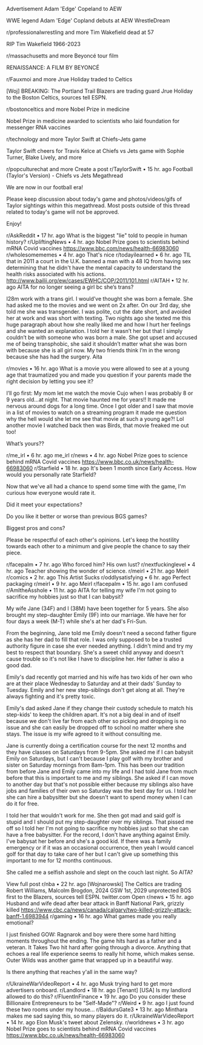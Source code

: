 Advertisement
Adam 'Edge' Copeland to AEW

WWE legend Adam 'Edge' Copland debuts at AEW WrestleDream

r/professionalwrestling
and more
Tim Wakefield dead at 57

RIP Tim Wakefield 1966-2023

r/massachusetts
and more
Beyoncé tour film

RENAISSANCE: A FILM BY BEYONCÉ

r/Fauxmoi
and more
Jrue Holiday traded to Celtics

[Woj] BREAKING: The Portland Trail Blazers are trading guard Jrue Holiday to the Boston Celtics, sources tell ESPN.

r/bostonceltics
and more
Nobel Prize in medicine

Nobel Prize in medicine awarded to scientists who laid foundation for messenger RNA vaccines

r/technology
and more
Taylor Swift at Chiefs-Jets game

Taylor Swift cheers for Travis Kelce at Chiefs vs Jets game with Sophie Turner, Blake Lively, and more

r/popculturechat
and more
Create a post
r/TaylorSwift
•
15 hr. ago
Football (Taylor's Version) - Chiefs vs Jets Megathread

We are now in our football era!

Please keep discussion about today's game and photos/videos/gifs of Taylor sightings within this megathread. Most posts outside of this thread related to today's game will not be approved.

Enjoy!

r/AskReddit
•
17 hr. ago
What is the biggest "lie" told to people in human history?
r/UpliftingNews
•
4 hr. ago
Nobel Prize goes to scientists behind mRNA Covid vaccines
https://www.bbc.com/news/health-66983060
r/wholesomememes
•
4 hr. ago
That's nice
r/todayilearned
•
6 hr. ago
TIL that in 2011 a court in the U.K. banned a man with a 48 IQ from having sex determining that he didn't have the mental capacity to understand the health risks associated with his actions.
http://www.bailii.org/ew/cases/EWHC/COP/2011/101.html
r/AITAH
•
12 hr. ago
AITA for no longer seeing a girl bc she’s trans?

I28m work with a trans girl. I would’ve thought she was born a female. She had asked me to the movies and we went on 2x after. On our 3rd day, she told me she was transgender. I was polite, cut the date short, and avoided her at work and was short with texting. Two nights ago she texted me this huge paragraph about how she really liked me and how I hurt her feelings and she wanted an explanation. I told her it wasn’t her but that I simply couldn’t be with someone who was born a male. She got upset and accused me of being transphobic, she said it shouldn’t matter what she was born with because she is all girl now. My two friends think I’m in the wrong because she has had the surgery. Aita

r/movies
•
16 hr. ago
What is a movie you were allowed to see at a young age that traumatized you and made you question if your parents made the right decision by letting you see it?

I’ll go first: My mom let me watch the movie Cujo when I was probably 8 or 9 years old…at night. That movie haunted me for years!! It made me nervous around dogs for a long time. Once I got older and I saw that movie in a list of movies to watch on a streaming program it made me question why the hell would she let me see that movie at such a young age?! Lol another movie I watched back then was Birds, that movie freaked me out too!

What’s yours??

r/me_irl
•
6 hr. ago
me_irl
r/news
•
4 hr. ago
Nobel Prize goes to science behind mRNA Covid vaccines
https://www.bbc.co.uk/news/health-66983060
r/Starfield
•
18 hr. ago
It's been 1 month since Early Access. How would you personally rate Starfield?

Now that we've all had a chance to spend some time with the game, I'm curious how everyone would rate it.

Did it meet your expectations?

Do you like it better or worse than previous BGS games?

Biggest pros and cons?

Please be respectful of each other's opinions. Let's keep the hostility towards each other to a minimum and give people the chance to say their piece.

r/facepalm
•
7 hr. ago
Who forced him? His own lust?
r/nextfuckinglevel
•
4 hr. ago
Teacher showing the wonder of science.
r/meirl
•
21 hr. ago
Meirl
r/comics
•
2 hr. ago
This Artist Sucks
r/oddlysatisfying
•
6 hr. ago
Perfect packaging
r/meirl
•
9 hr. ago
Meirl
r/facepalm
•
15 hr. ago
I am confused
r/AmItheAsshole
•
11 hr. ago
AITA for telling my wife I'm not going to sacrifice my hobbies just so that I can babysit?

My wife Jane (34F) and I (38M) have been together for 5 years. She also brought my step-daughter Emily (9F) into our marriage. We have her for four days a week (M-T) while she's at her dad's Fri-Sun.

From the beginning, Jane told me Emily doesn't need a second father figure as she has her dad to fill that role. I was only supposed to be a trusted authority figure in case she ever needed anything. I didn't mind and try my best to respect that boundary. She's a sweet child anyway and doesn't cause trouble so it's not like I have to discipline her. Her father is also a good dad.

Emily's dad recently got married and his wife has two kids of her own who are at their place Wednesday to Saturday and at their dads' Sunday to Tuesday. Emily and her new step-siblings don't get along at all. They're always fighting and it's pretty toxic.

Emily's dad asked Jane if they change their custody schedule to match his step-kids' to keep the children apart. It's not a big deal in and of itself because we don't live far from each other so picking and dropping is no issue and she can easily be dropped off to school no matter where she stays. The issue is my wife agreed to it without consulting me.

Jane is currently doing a certification course for the next 12 months and they have classes on Saturdays from 9-5pm. She asked me if I can babysit Emily on Saturdays, but I can't because I play golf with my brother and sister on Saturday mornings from 8am-1pm. This has been our tradition from before Jane and Emily came into my life and I had told Jane from much before that this is important to me and my siblings. She asked if I can move to another day but that's not possible either because my siblings also have jobs and families of their own so Saturday was the best day for us. I told her she can hire a babysitter but she doesn't want to spend money when I can do it for free.

I told her that wouldn't work for me. She then got mad and said golf is stupid and I should put my step-daughter over my siblings. That pissed me off so I told her I'm not going to sacrifice my hobbies just so that she can have a free babysitter. For the record, I don't have anything against Emily. I've babysat her before and she's a good kid. If there was a family emergency or if it was an occasional occurrence, then yeah I would cancel golf for that day to take care of her but I can't give up something this important to me for 12 months continuous.

She called me a selfish asshole and slept on the couch last night. So AITA?

View full post
r/nba
•
22 hr. ago
[Wojnarowski] The Celtics are trading Robert Williams, Malcolm Brogdon, 2024 GSW 1st, 2029 unprotected BOS first to the Blazers, sources tell ESPN.
twitter.com
Open
r/news
•
15 hr. ago
Husband and wife dead after bear attack in Banff National Park, grizzly killed
https://www.cbc.ca/news/canada/calgary/two-killed-grizzly-attack-banff-1.6983944
r/gaming
•
16 hr. ago
What games made you really emotional?

I just finished GOW: Ragnarok and boy were there some hard hitting moments throughout the ending. The game hits hard as a father and a veteran. It Takes Two hit hard after going through a divorce. Anything that echoes a real life experience seems to really hit home, which makes sense. Outer Wilds was another game that wrapped up in a beautiful way.

Is there anything that reaches y'all in the same way?

r/UkraineWarVideoReport
•
4 hr. ago
Musk trying hard to get more advertisers onboard.
r/Landlord
•
18 hr. ago
[Tenant] [USA] Is my landlord allowed to do this?
r/FluentInFinance
•
19 hr. ago
Do you consider these Billionaire Entrepreneurs to be "Self-Made"?
r/Weird
•
9 hr. ago
I just found these two rooms under my house...
r/BaldursGate3
•
13 hr. ago
Minthara makes me sad saying this, so many players do it.
r/UkraineWarVideoReport
•
14 hr. ago
Elon Musk's tweet about Zelensky.
r/worldnews
•
3 hr. ago
Nobel Prize goes to scientists behind mRNA Covid vaccines
https://www.bbc.co.uk/news/health-66983060